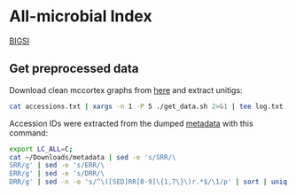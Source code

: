 # All-microbial Index

[BIGSI](https://bigsi.readme.io/docs/)

## Get preprocessed data
Download clean mccortex graphs from [here](http://ftp.ebi.ac.uk/pub/software/bigsi/nat_biotech_2018/ctx/) and extract unitigs:
```bash
cat accessions.txt | xargs -n 1 -P 5 ./get_data.sh 2>&1 | tee log.txt
```

Accession IDs were extracted from the dumped [metadata](http://ftp.ebi.ac.uk/pub/software/bigsi/nat_biotech_2018/all-microbial-index/metadata) with this command:
```bash
export LC_ALL=C;
cat ~/Downloads/metadata | sed -e 's/SRR/\
SRR/g' | sed -e 's/ERR/\
ERR/g' | sed -e 's/DRR/\
DRR/g' | sed -n -e 's/^\([SED]RR[0-9]\{1,7\}\)r.*$/\1/p' | sort | uniq > accessions.txt
```
